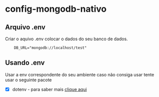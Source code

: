 # config-mongodb-nativo

## Arquivo .env
Criar o aquivo .env colocar o dados do seu banco de dados.

```env
    DB_URL="mongodb://localhost/test"
```

## Usando .env
Usar a env correspondente do seu ambiente caso não consiga usar tente usar o seguinte pacote
- [x] dotenv - para saber mais [clique aqui](https://www.npmjs.com/package/dotenv)